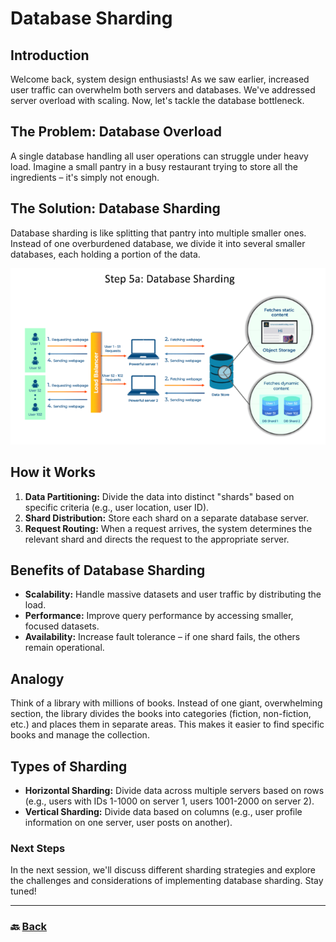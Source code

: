 # **Database Sharding**

## **Introduction**

Welcome back, system design enthusiasts\! As we saw earlier, increased user traffic can overwhelm both servers and databases. We've addressed server overload with scaling. Now, let's tackle the database bottleneck.

## **The Problem: Database Overload**

A single database handling all user operations can struggle under heavy load. Imagine a small pantry in a busy restaurant trying to store all the ingredients – it's simply not enough.

## **The Solution: Database Sharding**

Database sharding is like splitting that pantry into multiple smaller ones. Instead of one overburdened database, we divide it into several smaller databases, each holding a portion of the data.

![05.png](img/05.png)

## **How it Works**

1. **Data Partitioning:** Divide the data into distinct "shards" based on specific criteria (e.g., user location, user ID).  
2. **Shard Distribution:** Store each shard on a separate database server.  
3. **Request Routing:** When a request arrives, the system determines the relevant shard and directs the request to the appropriate server.

## **Benefits of Database Sharding**

* **Scalability:** Handle massive datasets and user traffic by distributing the load.  
* **Performance:** Improve query performance by accessing smaller, focused datasets.  
* **Availability:** Increase fault tolerance – if one shard fails, the others remain operational.

## **Analogy**

Think of a library with millions of books. Instead of one giant, overwhelming section, the library divides the books into categories (fiction, non-fiction, etc.) and places them in separate areas. This makes it easier to find specific books and manage the collection.

## **Types of Sharding**

* **Horizontal Sharding:** Divide data across multiple servers based on rows (e.g., users with IDs 1-1000 on server 1, users 1001-2000 on server 2).  
* **Vertical Sharding:** Divide data based on columns (e.g., user profile information on one server, user posts on another).

### **Next Steps**

In the next session, we'll discuss different sharding strategies and explore the challenges and considerations of implementing database sharding. Stay tuned\!

---

### 🔙 [Back](../README.md)